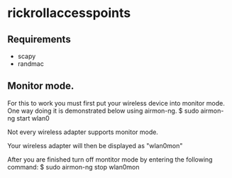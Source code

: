 # rickrollaccesspoints

## Requirements
* scapy
* randmac

## Monitor mode.
For this to work you must first put your wireless device into monitor mode. One way doing it is demonstrated below using airmon-ng.
$ sudo airmon-ng start wlan0

Not every wireless adapter supports monitor mode.

Your wireless adapter will then be displayed as "wlan0mon"

After you are finished turn off montitor mode by entering the following command:
$ sudo airmon-ng stop wlan0mon
